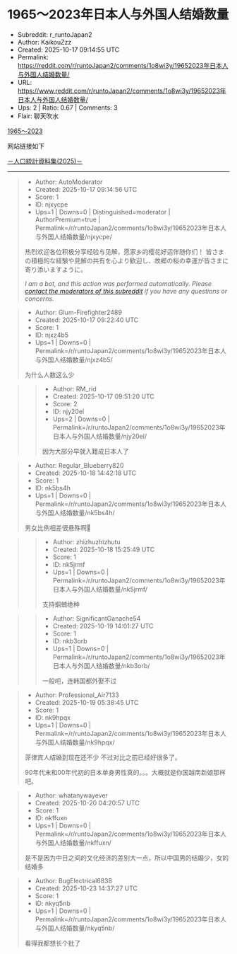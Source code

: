 # 1965～2023年日本人与外国人结婚数量

- Subreddit: r_runtoJapan2
- Author: KaikouZzz
- Created: 2025-10-17 09:14:55 UTC
- Permalink: https://reddit.com/r/runtoJapan2/comments/1o8wi3y/19652023年日本人与外国人结婚数量/
- URL: https://www.reddit.com/r/runtoJapan2/comments/1o8wi3y/19652023年日本人与外国人结婚数量/
- Ups: 2 | Ratio: 0.67 | Comments: 3
- Flair: 聊天吹水


[1965～2023](https://preview.redd.it/xfbbri3f2nvf1.png?width=1145&format=png&auto=webp&s=6d176f390451d3e56c40b8644f0f0420cf419f1f)

网站链接如下

[－人口統計資料集(2025)－](https://www.ipss.go.jp/syoushika/tohkei/Popular/P_Detail2025.asp?fname=T06-17.htm)


---

> - Author: AutoModerator
> - Created: 2025-10-17 09:14:56 UTC
> - Score: 1
> - ID: njxycpe
> - Ups=1 | Downs=0 | Distinguished=moderator | AuthorPremium=true | Permalink=/r/runtoJapan2/comments/1o8wi3y/19652023年日本人与外国人结婚数量/njxycpe/
>
> 热烈欢迎各位积极分享经验与见解，愿家乡的樱花好运伴随你们！
> 皆さまの積極的な経験や見解の共有を心より歓迎し、故郷の桜の幸運が皆さまに寄り添いますように。
> 
> *I am a bot, and this action was performed automatically. Please [contact the moderators of this subreddit](/message/compose/?to=/r/runtoJapan2) if you have any questions or concerns.*

> - Author: Glum-Firefighter2489
> - Created: 2025-10-17 09:22:40 UTC
> - Score: 1
> - ID: njxz4b5
> - Ups=1 | Downs=0 | Permalink=/r/runtoJapan2/comments/1o8wi3y/19652023年日本人与外国人结婚数量/njxz4b5/
>
> 为什么人数这么少

>> - Author: RM_rid
>> - Created: 2025-10-17 09:51:20 UTC
>> - Score: 2
>> - ID: njy20el
>> - Ups=2 | Downs=0 | Permalink=/r/runtoJapan2/comments/1o8wi3y/19652023年日本人与外国人结婚数量/njy20el/
>>
>> 因为大部分早就入籍成日本人了

> - Author: Regular_Blueberry820
> - Created: 2025-10-18 14:42:18 UTC
> - Score: 1
> - ID: nk5bs4h
> - Ups=1 | Downs=0 | Permalink=/r/runtoJapan2/comments/1o8wi3y/19652023年日本人与外国人结婚数量/nk5bs4h/
>
> 男女比例相差很悬殊啊🤔

>> - Author: zhizhuzhizhutu
>> - Created: 2025-10-18 15:25:49 UTC
>> - Score: 1
>> - ID: nk5jrmf
>> - Ups=1 | Downs=0 | Permalink=/r/runtoJapan2/comments/1o8wi3y/19652023年日本人与外国人结婚数量/nk5jrmf/
>>
>> 支持蝈蝻绝种

>> - Author: SignificantGanache54
>> - Created: 2025-10-19 14:01:27 UTC
>> - Score: 1
>> - ID: nkb3orb
>> - Ups=1 | Downs=0 | Permalink=/r/runtoJapan2/comments/1o8wi3y/19652023年日本人与外国人结婚数量/nkb3orb/
>>
>> 一般吧，连韩国都外娶不过

> - Author: Professional_Air7133
> - Created: 2025-10-19 05:38:45 UTC
> - Score: 1
> - ID: nk9hpqx
> - Ups=1 | Downs=0 | Permalink=/r/runtoJapan2/comments/1o8wi3y/19652023年日本人与外国人结婚数量/nk9hpqx/
>
> 菲律宾人结婚到现在还不少 不过对比之前已经好很多了。
> 
> 90年代末和00年代初的日本单身男性真的。。。大概就是你国越南新娘那样吧。

> - Author: whatanywayever
> - Created: 2025-10-20 04:20:57 UTC
> - Score: 1
> - ID: nkffuxn
> - Ups=1 | Downs=0 | Permalink=/r/runtoJapan2/comments/1o8wi3y/19652023年日本人与外国人结婚数量/nkffuxn/
>
> 是不是因为中日之间的文化经济的差别大一点，所以中国男的结婚少，女的结婚多

> - Author: BugElectrical6838
> - Created: 2025-10-23 14:37:27 UTC
> - Score: 1
> - ID: nkyq5nb
> - Ups=1 | Downs=0 | Permalink=/r/runtoJapan2/comments/1o8wi3y/19652023年日本人与外国人结婚数量/nkyq5nb/
>
> 看得我都想长个批了
